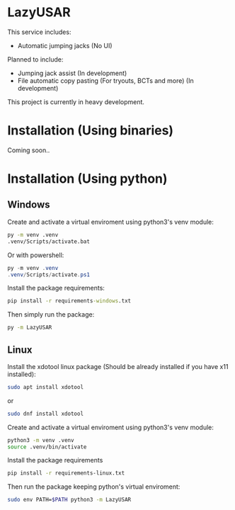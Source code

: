# LazyUSAR

This service includes:

-   Automatic jumping jacks (No UI)

Planned to include:

-   Jumping jack assist (In development)
-   File automatic copy pasting (For tryouts, BCTs and more) (In development)

This project is currently in heavy development.

# Installation (Using binaries)

Coming soon..

# Installation (Using python)

## Windows

Create and activate a virtual enviroment using python3's venv module:

```cmd
py -m venv .venv
.venv/Scripts/activate.bat
```

Or with powershell:

```powershell
py -m venv .venv
.venv/Scripts/activate.ps1
```

Install the package requirements:

```cmd
pip install -r requirements-windows.txt
```

Then simply run the package:

```cmd
py -m LazyUSAR
```

## Linux

Install the xdotool linux package (Should be already installed if you have x11 installed):

```bash
sudo apt install xdotool
```

or

```bash
sudo dnf install xdotool
```

Create and activate a virtual enviroment using python3's venv module:

```bash
python3 -m venv .venv
source .venv/bin/activate
```

Install the package requirements

```bash
pip install -r requirements-linux.txt
```

Then run the package keeping python's virtual enviroment:

```bash
sudo env PATH=$PATH python3 -m LazyUSAR
```
